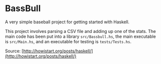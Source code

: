 # BassBull #
A very simple baseball project for getting started with Haskell.

This project involves parsing a CSV file and adding up one of the stats. The main code has been put into a library `src/Bassbull.hs`, the main executable is `src/Main.hs`, and an executable for testing is `tests/Tests.hs`.

Source: [http://howistart.org/posts/haskell/](http://howistart.org/posts/haskell/)